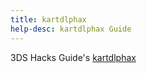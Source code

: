 ```yaml
---
title: kartdlphax
help-desc: kartdlphax Guide
---
```


3DS Hacks Guide's [kartdlphax](https://3ds.hacks.guide/installing-boot9strap-(kartdlphax).html)
